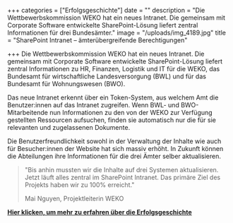 +++
categories = ["Erfolgsgeschichte"]
date = ""
description = "Die Wettbewerbskommission WEKO hat ein neues Intranet. Die gemeinsam mit Corporate Software entwickelte SharePoint-Lösung liefert zentral Informationen für drei Bundesämter."
image = "/uploads/img_4189.jpg"
title = "SharePoint Intranet – ämterübergreifende Berechtigungen"

+++
Die Wettbewerbskommission WEKO hat ein neues Intranet. Die gemeinsam mit Corporate Software entwickelte SharePoint-Lösung liefert zentral Informationen zu HR, Finanzen, Logistik und IT für die WEKO, das Bundesamt für wirtschaftliche Landesversorgung (BWL) und für das Bundesamt für Wohnungswesen (BWO).

Das neue Intranet erkennt über ein Token-System, aus welchem Amt die Benutzer:innen auf das Intranet zugreifen. Wenn BWL- und BWO-Mitarbeitende nun Informationen zu den von der WEKO zur Verfügung gestellten Ressourcen aufsuchen, finden sie automatisch nur die für sie relevanten und zugelassenen Dokumente.

Die Benutzerfreundlichkeit sowohl in der Verwaltung der Inhalte wie auch für Besucher:innen der Website hat sich massiv erhöht. In Zukunft können die Abteilungen ihre Informationen für die drei Ämter selber aktualisieren.

> "Bis anhin mussten wir die Inhalte auf drei Systemen aktualisieren. Jetzt läuft alles zentral im SharePoint Intranet. Das primäre Ziel des Projekts haben wir zu 100% erreicht."
>
> Mai Nguyen, Projektleiterin WEKO

[**Hier klicken, um mehr zu erfahren über die Erfolgsgeschichte**](https://www.corporatesoftware.ch/success/der-grundstein-ist-gelegt-sharepoint-intranet-losung-bei-der-weko/ "Die ganze Case Study lesen")